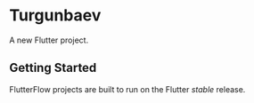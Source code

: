 # Turgunbaev

A new Flutter project.

## Getting Started

FlutterFlow projects are built to run on the Flutter _stable_ release.
